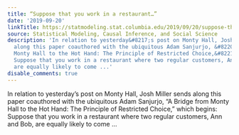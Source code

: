 ```yaml
---
title: “Suppose that you work in a restaurant…”
date: '2019-09-20'
linkTitle: https://statmodeling.stat.columbia.edu/2019/09/20/suppose-that-you-work-in-a-restaurant/
source: Statistical Modeling, Causal Inference, and Social Science
description: 'In relation to yesterday&#8217;s post on Monty Hall, Josh Miller sends
  along this paper coauthored with the ubiquitous Adam Sanjurjo, &#8220;A Bridge from
  Monty Hall to the Hot Hand: The Principle of Restricted Choice,&#8221; which begins:
  Suppose that you work in a restaurant where two regular customers, Ann and Bob,
  are equally likely to come ...'
disable_comments: true
---
```

In relation to yesterday&#8217;s post on Monty Hall, Josh Miller sends along this paper coauthored with the ubiquitous Adam Sanjurjo, &#8220;A Bridge from Monty Hall to the Hot Hand: The Principle of Restricted Choice,&#8221; which begins: Suppose that you work in a restaurant where two regular customers, Ann and Bob, are equally likely to come ...
